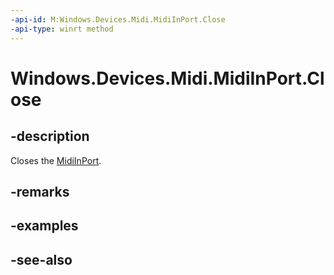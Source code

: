 ----api-id: M:Windows.Devices.Midi.MidiInPort.Close
-api-type: winrt method
---<!-- Method syntaxpublic void Close()--># Windows.Devices.Midi.MidiInPort.Close## -descriptionCloses the [MidiInPort](midiinport.md).## -remarks## -examples## -see-also